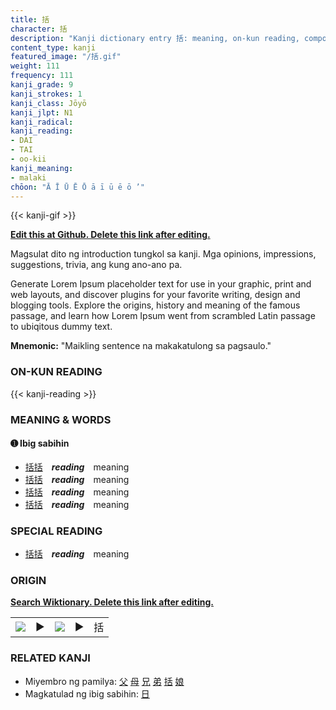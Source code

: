 ```yaml
---
title: 括
character: 括
description: "Kanji dictionary entry 括: meaning, on-kun reading, compounds, origin, related kanji"
content_type: kanji
featured_image: "/括.gif"
weight: 111
frequency: 111
kanji_grade: 9
kanji_strokes: 1
kanji_class: Jōyō
kanji_jlpt: N1
kanji_radical: 
kanji_reading: 
- DAI
- TAI
- oo-kii
kanji_meaning:
- malaki
chōon: "Ā Ī Ū Ē Ō ā ī ū ē ō ’"
---
```

[//]: # (Don't edit the line below. Kanji animated GIF code is automatically generated.)
{{< kanji-gif >}}

[//]: # (Edit below this line.)

**[Edit this at Github. Delete this link after editing.](https://github.com/tim0g/tim/tree/main/content/kanji/括/index.md)**

Magsulat dito ng introduction tungkol sa kanji. Mga opinions, impressions, suggestions, trivia, ang kung ano-ano pa.

Generate Lorem Ipsum placeholder text for use in your graphic, print and web layouts, and discover plugins for your favorite writing, design and blogging tools. Explore the origins, history and meaning of the famous passage, and learn how Lorem Ipsum went from scrambled Latin passage to ubiqitous dummy text.
 
**Mnemonic:** "Maikling sentence na makakatulong sa pagsaulo."

### ON-KUN READING

[//]: # (Don't edit the line below. ON-KUN READING code is automatically generated.)
{{< kanji-reading >}}

### MEANING & WORDS

#### ➊ **Ibig sabihin**
  - [括](../括)[括](../括)　***reading***　meaning
  - [括](../括)[括](../括)　***reading***　meaning
  - [括](../括)[括](../括)　***reading***　meaning
  - [括](../括)[括](../括)　***reading***　meaning

### SPECIAL READING
  - [括](../括)[括](../括)　***reading***　meaning

### ORIGIN

**[Search Wiktionary. Delete this link after editing.](https://wiktionary.org/wiki/括)**
<table class="kanji-table"><tr><td>
<img src="60px-括-bronze.svg.png">
</td><td>▶</td><td>
<img src="60px-括-oracle.svg.png">
</td><td>▶</td>
<td class="kanji-origin">括</td>
</tr></table>

### RELATED KANJI
- Miyembro ng pamilya: [父](../父) [母](../母) [兄](../兄) [弟](../弟) [括](../括) [娘](../娘)
- Magkatulad ng ibig sabihin: [日](../日)
